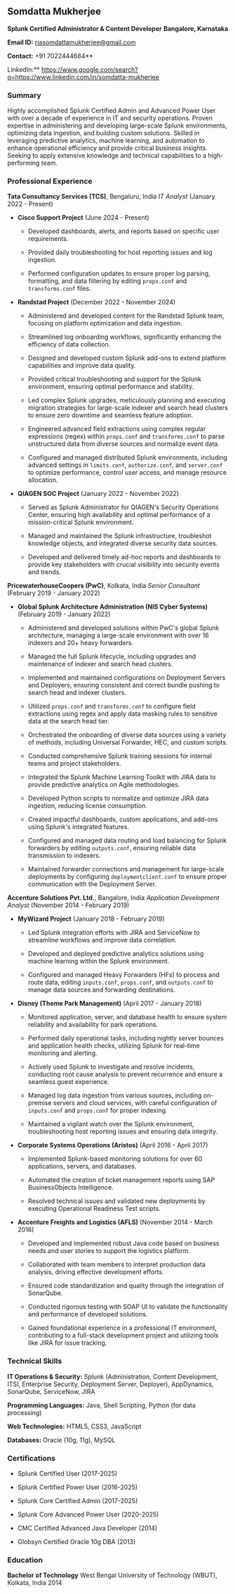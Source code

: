 ## Somdatta Mukherjee

**Splunk Certified Administrator & Content Developer**
**Bangalore, Karnataka**

**Email ID:** riasomdattamukherjee@gmail.com

**Contact:** +91 7022444684\*\*

LinkedIn:\*\* https://www.google.com/search?q=https://www.linkedin.com/in/somdatta-mukherjee

### **Summary**

Highly accomplished Splunk Certified Admin and Advanced Power User with over a decade of experience in IT and security operations. Proven expertise in administering and developing large-scale Splunk environments, optimizing data ingestion, and building custom solutions. Skilled in leveraging predictive analytics, machine learning, and automation to enhance operational efficiency and provide critical business insights. Seeking to apply extensive knowledge and technical capabilities to a high-performing team.

### **Professional Experience**

**Tata Consultancy Services (TCS)**, Bengaluru, India
*IT Analyst* (January 2022 - Present)

* **Cisco Support Project** (June 2024 - Present)

  * Developed dashboards, alerts, and reports based on specific user requirements.

  * Provided daily troubleshooting for host reporting issues and log ingestion.

  * Performed configuration updates to ensure proper log parsing, formatting, and data filtering by editing `props.conf` and `transforms.conf` files.

* **Randstad Project** (December 2022 - November 2024)

  * Administered and developed content for the Randstad Splunk team, focusing on platform optimization and data ingestion.

  * Streamlined log onboarding workflows, significantly enhancing the efficiency of data collection.

  * Designed and developed custom Splunk add-ons to extend platform capabilities and improve data quality.

  * Provided critical troubleshooting and support for the Splunk environment, ensuring optimal performance and stability.

  * Led complex Splunk upgrades, meticulously planning and executing migration strategies for large-scale indexer and search head clusters to ensure zero downtime and seamless feature adoption.

  * Engineered advanced field extractions using complex regular expressions (regex) within `props.conf` and `transforms.conf` to parse unstructured data from diverse sources and normalize event data.

  * Configured and managed distributed Splunk environments, including advanced settings in `limits.conf`, `authorize.conf`, and `server.conf` to optimize performance, control user access, and manage resource allocation.

* **QIAGEN SOC Project** (January 2022 - November 2022)

  * Served as Splunk Administrator for QIAGEN's Security Operations Center, ensuring high availability and optimal performance of a mission-critical Splunk environment.

  * Managed and maintained the Splunk infrastructure, troubleshot knowledge objects, and integrated diverse security data sources.

  * Developed and delivered timely ad-hoc reports and dashboards to provide key stakeholders with crucial visibility into security events and trends.

**PricewaterhouseCoopers (PwC)**, Kolkata, India
*Senior Consultant* (February 2019 - January 2022)

* **Global Splunk Architecture Administration (NIS Cyber Systems)** (February 2019 - January 2022)

  * Administered and developed solutions within PwC's global Splunk architecture, managing a large-scale environment with over 16 indexers and 20+ heavy forwarders.

  * Managed the full Splunk lifecycle, including upgrades and maintenance of indexer and search head clusters.

  * Implemented and maintained configurations on Deployment Servers and Deployers, ensuring consistent and correct bundle pushing to search head and indexer clusters.

  * Utilized `props.conf` and `transforms.conf` to configure field extractions using regex and apply data masking rules to sensitive data at the search head tier.

  * Orchestrated the onboarding of diverse data sources using a variety of methods, including Universal Forwarder, HEC, and custom scripts.

  * Conducted comprehensive Splunk training sessions for internal teams and project stakeholders.

  * Integrated the Splunk Machine Learning Toolkit with JIRA data to provide predictive analytics on Agile methodologies.

  * Developed Python scripts to normalize and optimize JIRA data ingestion, reducing license consumption.

  * Created impactful dashboards, custom applications, and add-ons using Splunk's integrated features.

  * Configured and managed data routing and load balancing for Splunk forwarders by editing `outputs.conf`, ensuring reliable data transmission to indexers.

  * Maintained forwarder connections and management for large-scale deployments by configuring `deploymentclient.conf` to ensure proper communication with the Deployment Server.

**Accenture Solutions Pvt. Ltd.**, Bangalore, India
*Application Development Analyst* (November 2014 - February 2019)

* **MyWizard Project** (January 2018 - February 2019)

  * Led Splunk integration efforts with JIRA and ServiceNow to streamline workflows and improve data correlation.

  * Developed and deployed predictive analytics solutions using machine learning within the Splunk environment.

  * Configured and managed Heavy Forwarders (HFs) to process and route data, editing `inputs.conf`, `props.conf`, and `outputs.conf` to manage data sources and forwarding destinations.

* **Disney (Theme Park Management)** (April 2017 - January 2018)

  * Monitored application, server, and database health to ensure system reliability and availability for park operations.

  * Performed daily operational tasks, including nightly server bounces and application health checks, utilizing Splunk for real-time monitoring and alerting.

  * Actively used Splunk to investigate and resolve incidents, conducting root cause analysis to prevent recurrence and ensure a seamless guest experience.

  * Managed log data ingestion from various sources, including on-premise servers and cloud services, with careful configuration of `inputs.conf` and `props.conf` for proper indexing.

  * Maintained a vigilant watch over the Splunk environment, troubleshooting host reporting issues and ensuring data integrity.

* **Corporate Systems Operations (Aristos)** (April 2016 - April 2017)

  * Implemented Splunk-based monitoring solutions for over 60 applications, servers, and databases.

  * Automated the creation of ticket management reports using SAP BusinessObjects Intelligence.

  * Resolved technical issues and validated new deployments by executing Operational Readiness Test scripts.

* **Accenture Freights and Logistics (AFLS)** (November 2014 - March 2016)

  * Developed and implemented robust Java code based on business needs and user stories to support the logistics platform.

  * Collaborated with team members to interpret production data analysis, driving effective development efforts.

  * Ensured code standardization and quality through the integration of SonarQube.

  * Conducted rigorous testing with SOAP UI to validate the functionality and performance of developed solutions.

  * Gained foundational experience in a professional IT environment, contributing to a full-stack development project and utilizing tools like JIRA for issue tracking.

### **Technical Skills**

**IT Operations & Security:** Splunk (Administration, Content Development, ITSI, Enterprise Security, Deployment Server, Deployer), AppDynamics, SonarQube, ServiceNow, JIRA

**Programming Languages:** Java, Shell Scripting, Python (for data processing)

**Web Technologies:** HTML5, CSS3, JavaScript

**Databases:** Oracle (10g, 11g), MySQL

### **Certifications**

* Splunk Certified User (2017-2025)

* Splunk Certified Power User (2016-2025)

* Splunk Core Certified Admin (2017-2025)

* Splunk Core Advanced Power User (2020-2025)

* CMC Certified Advanced Java Developer (2014)

* Globsyn Certified Oracle 10g DBA (2013)

### **Education**

**Bachelor of Technology**
West Bengal University of Technology (WBUT), Kolkata, India
2014
